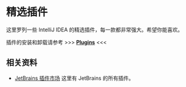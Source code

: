 # 精选插件

这里罗列一些 IntelliJ IDEA 的精选插件，每一款都非常强大。希望你能喜欢。

插件的安装和卸载请参考 >>> [**Plugins**](/practices/settings/plugins) <<<

## 相关资料
- [JetBrains 插件市场](https://plugins.jetbrains.com/) 
  这里有 JetBrains 的所有插件。